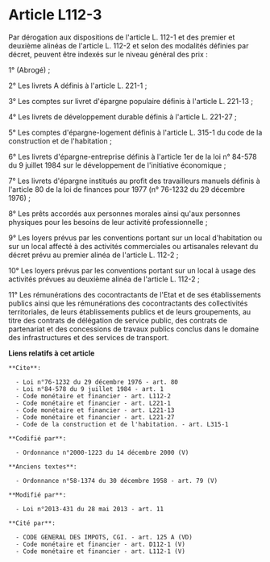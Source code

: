 # Article L112-3

Par dérogation aux dispositions de l'article L. 112-1 et des premier et deuxième alinéas de l'article L. 112-2 et selon des
modalités définies par décret, peuvent être indexés sur le niveau général des prix : 

1° (Abrogé) ; 

2° Les livrets A définis à l'article L. 221-1 ; 

3° Les comptes sur livret d'épargne populaire définis à l'article L. 221-13 ; 

4° Les livrets de développement durable définis à l'article L. 221-27 ; 

5° Les comptes d'épargne-logement définis à l'article L. 315-1 du code de la construction et de l'habitation ; 

6° Les livrets d'épargne-entreprise définis à l'article 1er de la loi n° 84-578 du 9 juillet 1984 sur le développement de
l'initiative économique ; 

7° Les livrets d'épargne institués au profit des travailleurs manuels définis à l'article 80 de la loi de finances pour 1977
(n° 76-1232 du 29 décembre 1976) ; 

8° Les prêts accordés aux personnes morales ainsi qu'aux personnes physiques pour les besoins de leur activité
professionnelle ; 

9° Les loyers prévus par les conventions portant sur un local d'habitation ou sur un local affecté à des activités
commerciales ou artisanales relevant du décret prévu au premier alinéa de l'article L. 112-2 ;

10° Les loyers prévus par les conventions portant sur un local à usage des activités prévues au deuxième alinéa de l'article
L. 112-2 ;

11° Les rémunérations des cocontractants de l'Etat et de ses établissements publics ainsi que les rémunérations des
cocontractants des collectivités territoriales, de leurs établissements publics et de leurs groupements, au titre des
contrats de délégation de service public, des contrats de partenariat et des concessions de travaux publics conclus dans le
domaine des infrastructures et des services de transport.

**Liens relatifs à cet article**

	**Cite**:

	  - Loi n°76-1232 du 29 décembre 1976 - art. 80
	  - Loi n°84-578 du 9 juillet 1984 - art. 1
	  - Code monétaire et financier - art. L112-2
	  - Code monétaire et financier - art. L221-1
	  - Code monétaire et financier - art. L221-13
	  - Code monétaire et financier - art. L221-27
	  - Code de la construction et de l'habitation. - art. L315-1

	**Codifié par**:

	  - Ordonnance n°2000-1223 du 14 décembre 2000 (V)

	**Anciens textes**:

	  - Ordonnance n°58-1374 du 30 décembre 1958 - art. 79 (V)

	**Modifié par**:

	  - Loi n°2013-431 du 28 mai 2013 - art. 11

	**Cité par**:

	  - CODE GENERAL DES IMPOTS, CGI. - art. 125 A (VD)
	  - Code monétaire et financier - art. D112-1 (V)
	  - Code monétaire et financier - art. L112-1 (V)

